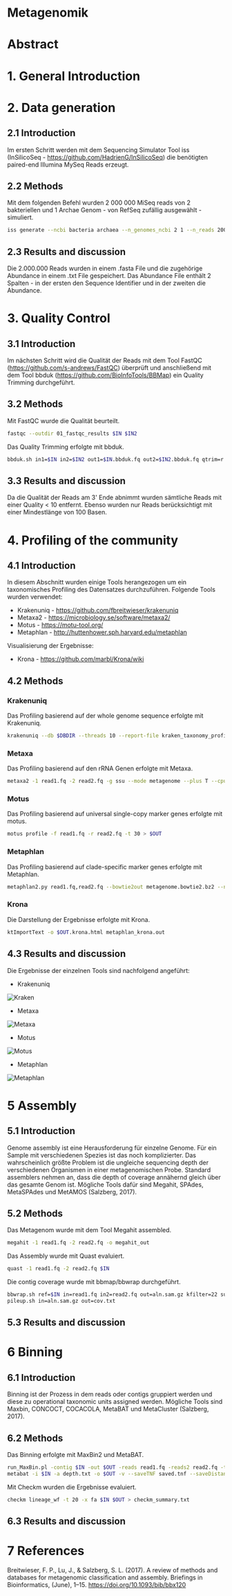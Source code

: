 # Metagenomik

# Abstract

# 1. General Introduction

# 2. Data generation

## 2.1 Introduction

Im ersten Schritt werden mit dem Sequencing Simulator Tool iss (InSilicoSeq - https://github.com/HadrienG/InSilicoSeq) die benötigten paired-end Illumina MySeq Reads erzeugt. 

## 2.2 Methods

Mit dem folgenden Befehl wurden 2 000 000 MiSeq reads von 2 bakteriellen und 1 Archae Genom - von RefSeq zufällig ausgewählt - simuliert.

```sh
iss generate --ncbi bacteria archaea --n_genomes_ncbi 2 1 --n_reads 2000000 --model MiSeq --output ncbi_lc --cpus 8
```

## 2.3 Results and discussion

Die 2.000.000 Reads wurden in einem .fasta File und die zugehörige Abundance in einem .txt File gespeichert.
Das Abundance File enthält 2 Spalten - in der ersten den Sequence Identifier und in der zweiten die Abundance.

# 3. Quality Control

## 3.1 Introduction

Im nächsten Schritt wird die Qualität der Reads mit dem Tool FastQC (https://github.com/s-andrews/FastQC) überprüft und anschließend mit dem Tool bbduk (https://github.com/BioInfoTools/BBMap) ein Quality Trimming durchgeführt.

## 3.2 Methods

Mit FastQC wurde die Qualität beurteilt.

```sh
fastqc --outdir 01_fastqc_results $IN $IN2
```

Das Quality Trimming erfolgte mit bbduk.

```sh
bbduk.sh in1=$IN in2=$IN2 out1=$IN.bbduk.fq out2=$IN2.bbduk.fq qtrim=r trimq=10 maq=10 minlen=100
```

## 3.3 Results and discussion

Da die Qualität der Reads am 3' Ende abnimmt wurden sämtliche Reads mit einer Quality < 10 entfernt.
Ebenso wurden nur Reads berücksichtigt mit einer Mindestlänge von 100 Basen.

# 4. Profiling of the community

## 4.1 Introduction

In diesem Abschnitt wurden einige Tools herangezogen um ein taxonomisches Profiling des Datensatzes durchzuführen.
Folgende Tools wurden verwendet:
* Krakenuniq - https://github.com/fbreitwieser/krakenuniq
* Metaxa2    - https://microbiology.se/software/metaxa2/
* Motus      - https://motu-tool.org/
* Metaphlan  - http://huttenhower.sph.harvard.edu/metaphlan

Visualisierung der Ergebnisse:
* Krona      - https://github.com/marbl/Krona/wiki

## 4.2 Methods

### Krakenuniq

Das Profiling basierend auf der  whole genome sequence erfolgte mit Krakenuniq.

```sh
krakenuniq --db $DBDIR --threads 10 --report-file kraken_taxonomy_profile.txt --paired read1.fq read2.fq  > kraken_read_classification.tsv
```

### Metaxa

Das Profiling basierend auf den rRNA Genen erfolgte mit Metaxa.

```sh
metaxa2 -1 read1.fq -2 read2.fq -g ssu --mode metagenome --plus T --cpu 8 --megablast T -o $OUT
```

###  Motus

Das Profiling basierend auf universal single-copy marker genes erfolgte mit motus.

```sh
motus profile -f read1.fq -r read2.fq -t 30 > $OUT
```

### Metaphlan

Das Profiling basierend auf clade-specific marker genes erfolgte mit Metaphlan.

```sh
metaphlan2.py read1.fq,read2.fq --bowtie2out metagenome.bowtie2.bz2 --nproc 8 --input_type fastq > $OUT
```

### Krona

Die Darstellung der Ergebnisse erfolgte mit Krona.

```sh
ktImportText -o $OUT.krona.html metaphlan_krona.out
```

## 4.3 Results and discussion
Die Ergebnisse der einzelnen Tools sind nachfolgend angeführt:

* Krakenuniq
<img src="https://github.com/fhwnmatt/Metagenomics/blob/master/figures/Kraken.PNG" title="Kraken">

* Metaxa
<img src="https://github.com/fhwnmatt/Metagenomics/blob/master/figures/Metaxa.png" title="Metaxa">

* Motus
<img src="https://github.com/fhwnmatt/Metagenomics/blob/master/figures/Motus.PNG" title="Motus">

* Metaphlan
<img src="https://github.com/fhwnmatt/Metagenomics/blob/master/figures/Metaphlan.png" title="Metaphlan">

# 5 Assembly

## 5.1 Introduction

Genome assembly ist eine Herausforderung für einzelne Genome. Für ein Sample mit verschiedenen Spezies ist das noch komplizierter. Das wahrscheinlich größte Problem ist die ungleiche sequencing depth der verschiedenen Organismen in einer metagenomischen Probe. Standard assemblers nehmen an, dass die depth of coverage annähernd gleich über das gesamte Genom ist. Mögliche Tools dafür sind Megahit, SPAdes, MetaSPAdes und MetAMOS (Salzberg, 2017).

## 5.2 Methods

Das Metagenom wurde mit dem Tool Megahit assembled.

```sh
megahit -1 read1.fq -2 read2.fq -o megahit_out
```
Das Assembly wurde mit Quast evaluiert.

```sh
quast -1 read1.fq -2 read2.fq $IN
```

Die contig coverage wurde mit bbmap/bbwrap durchgeführt.

```sh
bbwrap.sh ref=$IN in=read1.fq in2=read2.fq out=aln.sam.gz kfilter=22 subfilter=15 maxindel=80
pileup.sh in=aln.sam.gz out=cov.txt
```

## 5.3 Results and discussion


# 6 Binning

## 6.1 Introduction

Binning ist der Prozess in dem reads oder contigs gruppiert werden und diese zu operational taxonomic units assigned werden. Mögliche Tools sind Maxbin, CONCOCT, COCACOLA, MetaBAT und MetaCluster (Salzberg, 2017).

## 6.2 Methods

Das Binning erfolgte mit MaxBin2 und MetaBAT.

```sh
run_MaxBin.pl -contig $IN -out $OUT -reads read1.fq -reads2 read2.fq -thread 8 -markerset 40
metabat -i $IN -a depth.txt -o $OUT -v --saveTNF saved.tnf --saveDistance saved.dist
```

Mit Checkm wurden die Ergebnisse evaluiert.

```sh
checkm lineage_wf -t 20 -x fa $IN $OUT > checkm_summary.txt
```

## 6.3 Results and discussion

# 7 References

Breitwieser, F. P., Lu, J., & Salzberg, S. L. (2017). A review of methods and databases for metagenomic classification and assembly. Briefings in Bioinformatics, (June), 1–15. https://doi.org/10.1093/bib/bbx120

